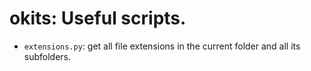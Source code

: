 # okits: Useful scripts.

* `extensions.py`: get all file extensions in the current folder and all its subfolders.
